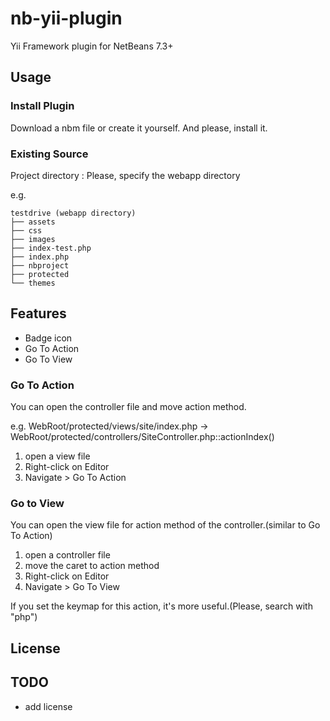 nb-yii-plugin
=============

Yii Framework plugin for NetBeans 7.3+

## Usage

### Install Plugin

Download a nbm file or create it yourself. And please, install it.

### Existing Source

Project directory : Please, specify the webapp directory 

e.g. 

    testdrive (webapp directory)
    ├── assets
    ├── css
    ├── images
    ├── index-test.php
    ├── index.php
    ├── nbproject
    ├── protected
    └── themes

## Features

- Badge icon
- Go To Action 
- Go To View


### Go To Action

You can open the controller file and move action method.

e.g. WebRoot/protected/views/site/index.php -> WebRoot/protected/controllers/SiteController.php::actionIndex()

1. open a view file
2. Right-click on Editor
3. Navigate > Go To Action

### Go to View

You can open the view file for action method of the controller.(similar to Go To Action)

1. open a controller file
2. move the caret to action method
3. Right-click on Editor
4. Navigate > Go To View

If you set the keymap for this action, it's more useful.(Please, search with "php")

## License

## TODO

- add license

